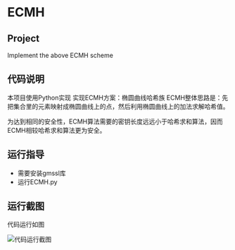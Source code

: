 # ECMH

## Project
 Implement the above ECMH scheme


## 代码说明
本项目使用Python实现
实现ECMH方案：椭圆曲线哈希族
ECMH整体思路是：先把集合里的元素映射成椭圆曲线上的点，然后利用椭圆曲线上的加法求解哈希值。

为达到相同的安全性，ECMH算法需要的密钥长度远远小于哈希求和算法，因而ECMH相较哈希求和算法更为安全。



## 运行指导
- 需要安装gmssl库
- 运行ECMH.py

## 运行截图
代码运行如图

![代码运行截图](https://github.com/wzd12138/Cyberspace-Security-Innovation-and-Entrepreneurship-Practice-Course/blob/main/image/ECMH/ECMH.png)